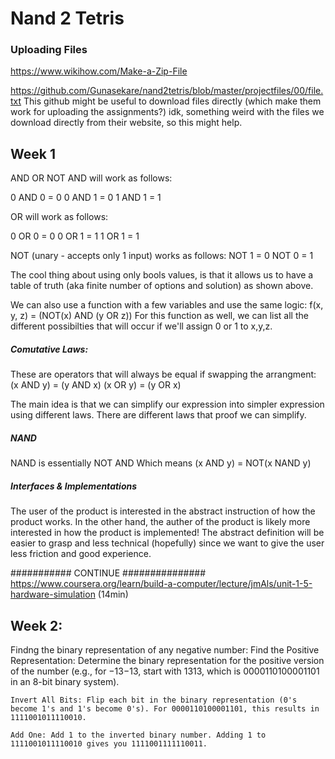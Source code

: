 # Nand 2 Tetris

### Uploading Files
https://www.wikihow.com/Make-a-Zip-File


https://github.com/Gunasekare/nand2tetris/blob/master/projectfiles/00/file.txt
This github might be useful to download files directly (which make them work for uploading the assignments?)
idk, something weird with the files we download directly from their website, so this might help.


## Week 1
AND OR NOT
AND will work as follows:

0 AND 0 = 0
0 AND 1 = 0
1 AND 1 = 1

OR will work as follows:

0 OR 0 = 0
0 OR 1 = 1
1 OR 1 = 1

NOT (unary - accepts only 1 input) works as follows:
NOT 1 = 0
NOT 0 = 1

The cool thing about using only bools values, is that it allows us to have a table of truth (aka finite number of options and solution) as shown above.

We can also use a function with a few variables and use the same logic:
f(x, y, z) = (NOT(x) AND (y OR z))
For this function as well, we can list all the different possibilties that will occur if we'll assign 0 or 1 to x,y,z.

##### Comutative Laws:
These are operators that will always be equal if swapping the arrangment:
(x AND y) = (y AND x)
(x OR y) = (y OR x)

The main idea is that we can simplify our expression into simpler expression using different laws.
There are different laws that proof we can simplify.

##### NAND
NAND is essentially NOT AND
Which means
(x AND y) = NOT(x NAND y)


##### Interfaces & Implementations
The user of the product is interested in the abstract instruction of how the product works.
In the other hand, the auther of the product is likely more interested in how the product is implemented!
The abstract definition will be easier to grasp and less technical (hopefully) since we want to give the user less friction and good experience.

########### CONTINUE ###############
https://www.coursera.org/learn/build-a-computer/lecture/jmAls/unit-1-5-hardware-simulation
(14min)

## Week 2:
Findng the binary representation of any negative number:
    Find the Positive Representation: Determine the binary representation for the positive version of the number (e.g., for −13−13, start with 1313, which is 0000110100001101 in an 8-bit binary system).

    Invert All Bits: Flip each bit in the binary representation (0's become 1's and 1's become 0's). For 0000110100001101, this results in 1111001011110010.

    Add One: Add 1 to the inverted binary number. Adding 1 to 1111001011110010 gives you 1111001111110011.

